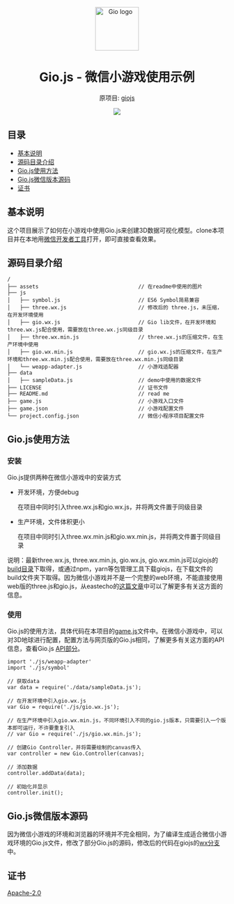 <p align="center"><a href="https://giojs.org" target="_blank"><img width="100" src="https://raw.githack.com/syt123450/giojs-wechat-minigame-demo/master/assets/logo.png" alt="Gio logo"></a></p>

<h1 align="center">Gio.js - 微信小游戏使用示例</h1>
<p align="center">原项目: <a href="https://github.com/syt123450/giojs">giojs</a></p>

<!-- [START screenshot] -->
<p align="center">
  <img src="https://raw.githack.com/syt123450/giojs-wechat-minigame-demo/master/assets/gio_wechat.gif"/>
</p>
<!-- [END screenshot] -->

## 目录

- [基本说明](#basic)
- [源码目录介绍](#source)
- [Gio.js使用方法](#usage)
- [Gio.js微信版本源码](#gio-source)
- [证书](#license)

## <div id="basic">基本说明</div>

这个项目展示了如何在小游戏中使用Gio.js来创建3D数据可视化模型。clone本项目并在本地用[微信开发者工具](https://developers.weixin.qq.com/minigame/dev/devtools/devtools.html)打开，即可直接查看效果。

## <div id="source">源码目录介绍</div>
```
/
├── assets                                // 在readme中使用的图片
├── js
│   ├── symbol.js                         // ES6 Symbol简易兼容
│   ├── three.wx.js                       // 修改后的 three.js，未压缩，在开发环境使用
│   ├── gio.wx.js                         // Gio lib文件，在开发环境和three.wx.js配合使用，需要放在three.wx.js同级目录
│   ├── three.wx.min.js                   // three.wx.js的压缩文件，在生产环境中使用
│   ├── gio.wx.min.js                     // gio.wx.js的压缩文件，在生产环境和three.wx.min.js配合使用，需要放在three.wx.min.js同级目录
│   └── weapp-adapter.js                  // 小游戏适配器
├── data                                  
│   ├── sampleData.js                     // demo中使用的数据文件
├── LICENSE                               // 证书文件
├── README.md                             // read me
├── game.js                               // 小游戏入口文件
├── game.json                             // 小游戏配置文件
└── project.config.json                   // 微信小程序项目配置文件
```

## <div id="usage">Gio.js使用方法</div>

### 安装

Gio.js提供两种在微信小游戏中的安装方式

- 开发环境，方便debug

    在项目中同时引入three.wx.js和gio.wx.js，并将两文件置于同级目录

- 生产环境，文件体积更小

    在项目中同时引入three.wx.min.js和gio.wx.min.js，并将两文件置于同级目录

说明：最新three.wx.js, three.wx.min.js, gio.wx.js, gio.wx.min.js可以giojs的[build目录](https://github.com/syt123450/giojs/tree/master/build)下取得，或通过npm，yarn等包管理工具下载giojs，在下载文件的build文件夹下取得。因为微信小游戏并不是一个完整的web环境，不能直接使用web版的three.js和gio.js，从eastecho的[这篇文章](https://www.indienova.com/indie-game-development/run-threejs-on-wechat-game-platform/)中可以了解更多有关这方面的信息。

### 使用

Gio.js的使用方法，具体代码在本项目的[game.js](https://github.com/syt123450/giojs-wechat-minigame-demo/blob/master/game.js)文件中。在微信小游戏中，可以对3D地球进行配置，配置方法与网页版的Gio.js相同，了解更多有关这方面的API信息，查看Gio.js [API部分](https://github.com/syt123450/giojs#api-list)。

```
import './js/weapp-adapter'
import './js/symbol'

// 获取data
var data = require('./data/sampleData.js');

// 在开发环境中引入gio.wx.js
var Gio = require('./js/gio.wx.js');

// 在生产环境中引入gio.wx.min.js，不同环境引入不同的gio.js版本，只需要引入一个版本即可运行，不许要重复引入
// var Gio = require('./js/gio.wx.min.js');

// 创建Gio Controller，并将需要绘制的canvas传入
var controller = new Gio.Controller(canvas);

// 添加数据
controller.addData(data);

// 初始化并显示
controller.init();
```

## <div id="gio-source">Gio.js微信版本源码</div>

因为微信小游戏的环境和浏览器的环境并不完全相同，为了编译生成适合微信小游戏环境的Gio.js文件，修改了部分Gio.js的源码，修改后的代码在giojs的[wx分支](https://github.com/syt123450/giojs/tree/wx)中。

## <div id="license">证书</div>
[Apache-2.0](https://github.com/syt123450/giojs-wechat-minigame-demo/blob/master/LICENSE)
